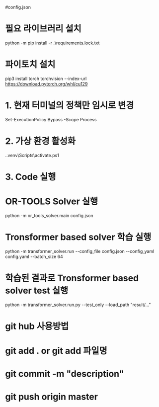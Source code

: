 #config.json

# 필요 라이브러리 설치
python -m pip install -r .\requirements.lock.txt

# 파이토치 설치 
pip3 install torch torchvision --index-url https://download.pytorch.org/whl/cu129

# 1. 현재 터미널의 정책만 임시로 변경
Set-ExecutionPolicy Bypass -Scope Process

# 2. 가상 환경 활성화
.\.venv\Scripts\activate.ps1

# 3. Code 실행
# OR-TOOLS Solver 실행
python -m or_tools_solver.main config.json
# Tronsformer based solver 학습 실행
python -m transformer_solver.run --config_file config.json --config_yaml config.yaml --batch_size 64
# 학습된 결과로 Tronsformer based solver test 실행
python -m transformer_solver.run.py --test_only --load_path "result/..."





# git hub 사용방법
# git add . or git add 파일명
# git commit -m "description"
# git push origin master